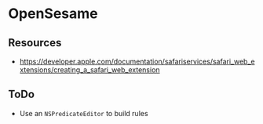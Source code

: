 # OpenSesame

## Resources

- https://developer.apple.com/documentation/safariservices/safari_web_extensions/creating_a_safari_web_extension

## ToDo

- Use an `NSPredicateEditor` to build rules
